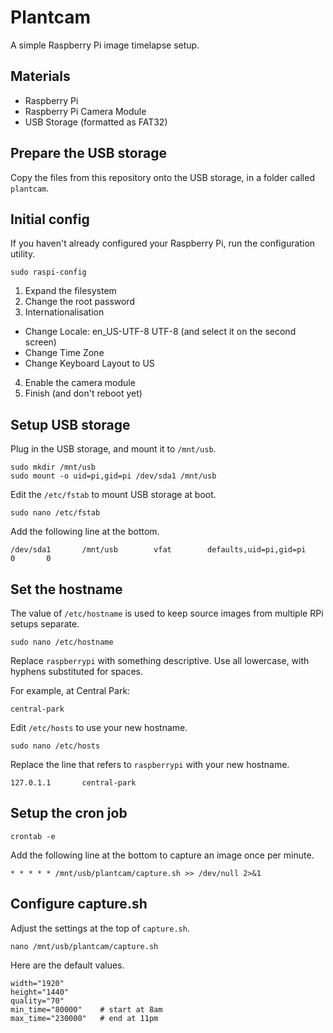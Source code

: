# Plantcam

A simple Raspberry Pi image timelapse setup.

## Materials

* Raspberry Pi
* Raspberry Pi Camera Module
* USB Storage (formatted as FAT32)

## Prepare the USB storage

Copy the files from this repository onto the USB storage, in a folder called `plantcam`.

## Initial config

If you haven't already configured your Raspberry Pi, run the configuration utility.

```
sudo raspi-config
```

1. Expand the filesystem
2. Change the root password
3. Internationalisation  
  * Change Locale: en_US-UTF-8 UTF-8 (and select it on the second screen)
  * Change Time Zone
  * Change Keyboard Layout to US
4. Enable the camera module
5. Finish (and don't reboot yet)

## Setup USB storage

Plug in the USB storage, and mount it to `/mnt/usb`.

```
sudo mkdir /mnt/usb
sudo mount -o uid=pi,gid=pi /dev/sda1 /mnt/usb
```

Edit the `/etc/fstab` to mount USB storage at boot.

```
sudo nano /etc/fstab
```

Add the following line at the bottom.

```
/dev/sda1		/mnt/usb		vfat		defaults,uid=pi,gid=pi		0		0
```

## Set the hostname

The value of `/etc/hostname` is used to keep source images from multiple RPi setups separate.

```
sudo nano /etc/hostname
```

Replace `raspberrypi` with something descriptive. Use all lowercase, with hyphens substituted for spaces.

For example, at Central Park:

```
central-park
```

Edit `/etc/hosts` to use your new hostname.

```
sudo nano /etc/hosts
```

Replace the line that refers to `raspberrypi` with your new hostname.

```
127.0.1.1		central-park
```

## Setup the cron job

```
crontab -e
```

Add the following line at the bottom to capture an image once per minute.

```
* * * * * /mnt/usb/plantcam/capture.sh >> /dev/null 2>&1
```

## Configure capture.sh

Adjust the settings at the top of `capture.sh`.

```
nano /mnt/usb/plantcam/capture.sh
```

Here are the default values.

```
width="1920"
height="1440"
quality="70"
min_time="80000"    # start at 8am
max_time="230000"   # end at 11pm
```
